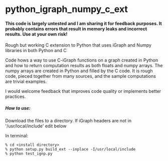 # python_igraph_numpy_c_ext

#### This code is largely untested and I am sharing it for feedback purposes. It probably contains errors that result in memory leaks and incorrect results. Use at your own risk!

Rough but working C extension to Python that uses iGraph and Numpy libraries in both Python and C


Code hows a way to use C-iGraph functions on a graph created in Python and 
how to return computation results as both floats and numpy arrays. 
The numpy arrays are created in Python and filled by the C code. 
It is rough code, pieced together from many sources, and the sample 
computations are trivial examples.

I would welcome feedback that improves code quality or implements better practices. 


##### How to use:
Download the files to a directory. If iGraph headers are not in '/usr/local/include' edit below

In terminal:

    % cd <install directory>
    % python setup.py build_ext --inplace -I/usr/local/include
    % python test_ignp.py 

